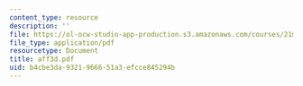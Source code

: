 ```yaml
---
content_type: resource
description: ''
file: https://ol-ocw-studio-app-production.s3.amazonaws.com/courses/21m-735-technical-design-scenery-mechanisms-and-special-effects-spring-2004/b4cbe3da9321966651a3efcce845294b_aff3d.pdf
file_type: application/pdf
resourcetype: Document
title: aff3d.pdf
uid: b4cbe3da-9321-9666-51a3-efcce845294b
---
```

